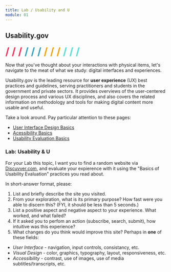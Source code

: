 ```yaml
---
title: Lab / Usability and U
module: 01
---
```


## Usability.gov
<span style="color: #FC315A; font-size: xx-large; font-weight: bold">/ / / </span>
<span style="color: #33A3C1; font-size: xx-large; font-weight: bold">/ / / </span>
<span style="color: #F5A205; font-size: xx-large; font-weight: bold">/ / / </span>
<span style="color: #53DFD3; font-size: xx-large; font-weight: bold">/ / /</span>

Now that you've thought about your interactions with physical items, let's navigate to the meat of what we study: digital interfaces and experiences.

Usability.gov is the leading resource for **user experience** (UX) best practices and guidelines, serving practitioners and students in the government and private sectors.  It provides overviews of the user-centered design process and various UX disciplines, and also covers the related information on methodology and tools for making digital content more usable and useful.

Take a look around. Pay particular attention to these pages:
- [User Interface Design Basics](https://www.usability.gov/what-and-why/user-interface-design.html)
- [Acessibility Basics](https://www.usability.gov/what-and-why/accessibility.html)
- [Usability Evaluation Basics](https://www.usability.gov/what-and-why/usability-evaluation.html)

### Lab: Usability & U

For your Lab this topic, I want you to find a random website via [Discuvver.com](https://www.discuvver.com/), and evaluate your expierence with it using the "Basics of Usability Evaluation" practices you read about.

In short-answer format, please:
1. List and briefly describe the site you visited.
2. From your exploration, what is its primary purpose? How fast were you able to discern this? (FYI, it should be less than 5 seconds.)
3. List a positive aspect and negative aspect to your experience. What worked, and what failed?
4. If it asked you to perfom an action (subscribe, search, submit), how intuitive was this experience?
5. What changes do you think would improve this site? Perhaps in **one** of these fields:
  - _User Interface_ - navigation, input controls, consistancy, etc.
  - _Visual Design_ - color, graphics, typography, layout, responsiveness, etc.
  - _Accessibility_ - contrast, use of images, use of media subtitles/transcripts, etc.
